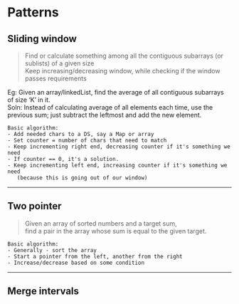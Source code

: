 # Patterns
## Sliding window
> Find or calculate something among all the contiguous subarrays (or sublists) of a given size  
Keep increasing/decreasing window, while checking if the window passes requirements

Eg: Given an array/linkedList, find the average of all contiguous subarrays of size ‘K’ in it.  
Soln: Instead of calculating average of all elements each time, use the previous sum; just subtract the leftmost and add the new element.  

```
Basic algorithm:
- Add needed chars to a DS, say a Map or array
- Set counter = number of chars that need to match
- Keep incrementing right end, decreasing counter if it's something we need
- If counter == 0, it's a solution.
- Keep incrementing left end, increasing counter if it's something we need
   (because this is going out of our window)
```

---

## Two pointer
> Given an array of sorted numbers and a target sum,  
> find a pair in the array whose sum is equal to the given target.

```
Basic algorithm:
- Generally - sort the array
- Start a pointer from the left, another from the right
- Increase/decrease based on some condition
```

---

## Merge intervals